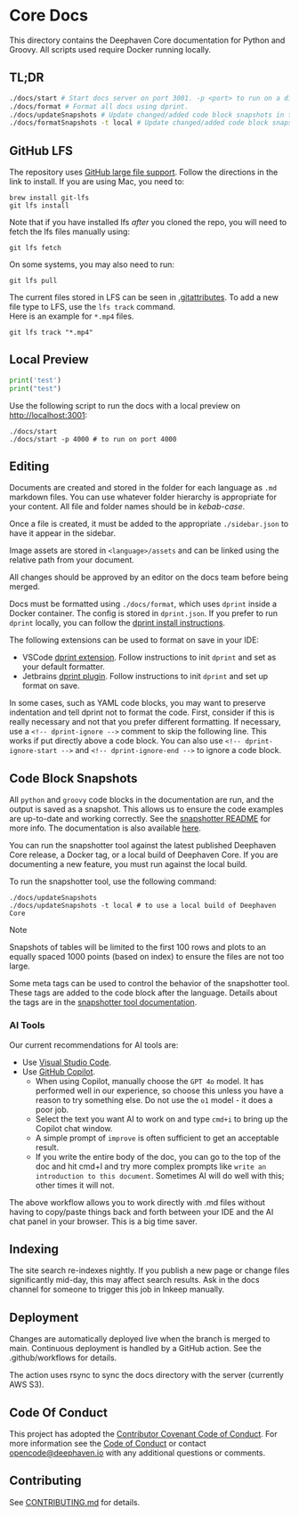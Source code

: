 # Core Docs

This directory contains the Deephaven Core documentation for Python and Groovy. All scripts used require Docker running locally.

## TL;DR

```sh
./docs/start # Start docs server on port 3001. -p <port> to run on a different port.
./docs/format # Format all docs using dprint.
./docs/updateSnapshots # Update changed/added code block snapshots in the docs.
./docs/formatSnapshots -t local # Update changed/added code block snapshots using a local build of Deephaven Core.
```

## GitHub LFS

The repository uses [GitHub large file support](https://git-lfs.github.com/). Follow the directions in the link to install. If you are using Mac, you need to:

```
brew install git-lfs
git lfs install
```

Note that if you have installed lfs _after_ you cloned the repo, you will need to fetch the lfs files manually using:

```
git lfs fetch
```

On some systems, you may also need to run:

```
git lfs pull
```

The current files stored in LFS can be seen in [.gitattributes](.gitattributes). To add a new file type to LFS, use the `lfs track` command.  
Here is an example for `*.mp4` files.

```
git lfs track "*.mp4"
```

## Local Preview

```py
print('test')
print("test")
```

Use the following script to run the docs with a local preview on [http://localhost:3001](http://localhost:3001):

```
./docs/start
./docs/start -p 4000 # to run on port 4000
```

## Editing

Documents are created and stored in the folder for each language as `.md` markdown files. You can use whatever folder hierarchy is appropriate for your content. All file and folder names should be in _kebab-case_.

Once a file is created, it must be added to the appropriate `./sidebar.json` to have it appear in the sidebar.

Image assets are stored in `<language>/assets` and can be linked using the relative path from your document.

All changes should be approved by an editor on the docs team before being merged.

Docs must be formatted using `./docs/format`, which uses `dprint` inside a Docker container. The config is stored in `dprint.json`. If you prefer to run `dprint` locally, you can follow the [dprint install instructions](https://dprint.dev/install/).

The following extensions can be used to format on save in your IDE:

- VSCode [dprint extension](https://marketplace.visualstudio.com/items?itemName=dprint.dprint). Follow instructions to init `dprint` and set as your default formatter.
- Jetbrains [dprint plugin](https://plugins.jetbrains.com/plugin/18192-dprint). Follow instructions to init `dprint` and set up format on save.

In some cases, such as YAML code blocks, you may want to preserve indentation and tell dprint not to format the code. First, consider if this is really necessary and not that you prefer different formatting. If necessary, use a `<!-- dprint-ignore -->` comment to skip the following line. This works if put directly above a code block. You can also use `<!-- dprint-ignore-start -->` and `<!-- dprint-ignore-end -->` to ignore a code block.

## Code Block Snapshots

All `python` and `groovy` code blocks in the documentation are run, and the output is saved as a snapshot. This allows us to ensure the code examples are up-to-date and working correctly. See the [snapshotter README](./snapshotter/README.md) for more info. The documentation is also available [here](https://github.com/deephaven/salmon/tree/main/tools/snapshotter#snapshotter-tool).

You can run the snapshotter tool against the latest published Deephaven Core release, a Docker tag, or a local build of Deephaven Core. If you are documenting a new feature, you must run against the local build.

To run the snapshotter tool, use the following command:

```
./docs/updateSnapshots
./docs/updateSnapshots -t local # to use a local build of Deephaven Core
```

> [!NOTE]
> Snapshots of tables will be limited to the first 100 rows and plots to an equally spaced 1000 points (based on index) to ensure the files are not too large.

Some meta tags can be used to control the behavior of the snapshotter tool. These tags are added to the code block after the language. Details about the tags are in the [snapshotter tool documentation](./snapshotter/README.md).

### AI Tools

Our current recommendations for AI tools are:

- Use [Visual Studio Code](https://code.visualstudio.com/).
- Use [GitHub Copilot](https://copilot.github.com/).
    - When using Copilot, manually choose the `GPT 4o` model. It has performed well in our experience, so choose this unless you have a reason to try something else. Do not use the `o1` model - it does a poor job.
    - Select the text you want AI to work on and type `cmd+i` to bring up the Copilot chat window.
    - A simple prompt of `improve` is often sufficient to get an acceptable result.
    - If you write the entire body of the doc, you can go to the top of the doc and hit cmd+I and try more complex prompts like `write an introduction to this document`. Sometimes AI will do well with this; other times it will not.

The above workflow allows you to work directly with .md files without having to copy/paste things back and forth between your IDE and the AI chat panel in your browser. This is a big time saver.

## Indexing

The site search re-indexes nightly. If you publish a new page or change files significantly mid-day, this may affect search results. Ask in the docs channel for someone to trigger this job in Inkeep manually.

## Deployment

Changes are automatically deployed live when the branch is merged to main. Continuous deployment is handled by a GitHub action. See the .github/workflows for details.

The action uses rsync to sync the docs directory with the server (currently AWS S3).

## Code Of Conduct

This project has adopted the [Contributor Covenant Code of Conduct](https://www.contributor-covenant.org/version/2/0/code_of_conduct/).
For more information see the [Code of Conduct](./CODE_OF_CONDUCT.md) or contact [opencode@deephaven.io](mailto:opencode@deephaven.io)
with any additional questions or comments.

## Contributing

See [CONTRIBUTING.md](./CONTRIBUTING.md) for details.
